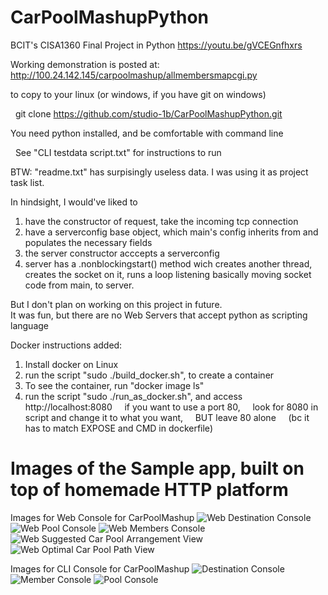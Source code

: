 # CarPoolMashupPython
BCIT's CISA1360 Final Project in Python
https://youtu.be/gVCEGnfhxrs

Working demonstration is posted at: http://100.24.142.145/carpoolmashup/allmembersmapcgi.py

to copy to your linux (or windows, if you have git on windows)

&nbsp;&nbsp;git clone https://github.com/studio-1b/CarPoolMashupPython.git

You need python installed, and be comfortable with command line

&nbsp;&nbsp;See "CLI testdata script.txt" for instructions to run
  
BTW: "readme.txt" has surpisingly useless data.  I was using it as project task list.


In hindsight, I would've liked to 
1) have the constructor of request, take the incoming tcp connection
2) have a serverconfig base object, which main's config inherits from and populates the necessary fields
3) the server constructor acccepts a serverconfig
4) server has a .nonblockingstart() method wich creates another thread, creates the socket on it, runs a loop listening
   basically moving socket code from main, to server.

But I don't plan on working on this project in future.  
It was fun, but there are no Web Servers that accept python as scripting language



Docker instructions added:
1) Install docker on Linux
2) run the script "sudo ./build_docker.sh", to create a container
3) To see the container, run "docker image ls"
4) run the script "sudo ./run_as_docker.sh", and access http://localhost:8080
&nbsp;&nbsp;&nbsp;&nbsp;if you want to use a port 80, 
&nbsp;&nbsp;&nbsp;&nbsp;look for 8080 in script and change it to what you want,
&nbsp;&nbsp;&nbsp;&nbsp;BUT leave 80 alone 
&nbsp;&nbsp;&nbsp;&nbsp;(bc it has to match EXPOSE and CMD in dockerfile)



# Images of the Sample app, built on top of homemade HTTP platform

Images for Web Console for CarPoolMashup
![Web Destination Console](https://raw.githubusercontent.com/studio-1b/CarPoolMashupPython/main/SampleApplicationImages/sample%20intermediate%20level%20html%20app%20-%20CarPoolMashup%20Web%20Console.png)
![Web Pool Console](https://raw.githubusercontent.com/studio-1b/CarPoolMashupPython/main/SampleApplicationImages/sample%20intermediate%20level%20html%20app%20-%20CarPoolMashup%20Web%20Carpool%20view.png)
![Web Members Console](https://raw.githubusercontent.com/studio-1b/CarPoolMashupPython/main/SampleApplicationImages/sample%20intermediate%20level%20html%20app%20-%20CarPoolMashup%20Web%20Members%20view.png)
![Web Suggested Car Pool Arrangement View](https://raw.githubusercontent.com/studio-1b/CarPoolMashupPython/main/SampleApplicationImages/sample%20intermediate%20level%20html%20app%20-%20CarPoolMashup%20Web%20Suggest%20view.png)
![Web Optimal Car Pool Path View](https://raw.githubusercontent.com/studio-1b/CarPoolMashupPython/main/SampleApplicationImages/sample%20intermediate%20level%20html%20app%20-%20CarPoolMashup%20Web%20Optimal%20Car%20Pool%20view.png)

Images for CLI Console for CarPoolMashup
![Destination Console](https://raw.githubusercontent.com/studio-1b/CarPoolMashupPython/main/SampleApplicationImages/sample%20intermediate%20level%20html%20app%20-%20CarPoolMashup%20Console%20Destination.png)
![Member Console](https://raw.githubusercontent.com/studio-1b/CarPoolMashupPython/main/SampleApplicationImages/sample%20intermediate%20level%20html%20app%20-%20CarPoolMashup%20Console%20Member.png)
![Pool Console](https://raw.githubusercontent.com/studio-1b/CarPoolMashupPython/main/SampleApplicationImages/sample%20intermediate%20level%20html%20app%20-%20CarPoolMashup%20Console%20Pool.png)
